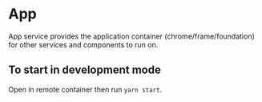 # App

App service provides the application container (chrome/frame/foundation) for other services and components to run on.

## To start in development mode

Open in remote container then run `yarn start`.
